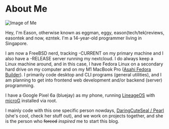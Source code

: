 # About Me

![Image of Me](/img/face.jpg)

Hey, I'm Eason, otherwise known as eggman, eggy, eason(tech/tek)reviews, easontek and now, ezntek. I'm a 14-year-old programmer living in Singapore. 

I am now a FreeBSD nerd, tracking -CURRENT on my primary machine and I also have a -RELEASE server running my nextcloud. I do always keep a Linux machine around, and in this case, I have Fedora Linux on a secondary hard drive on my computer and on my M1 MacBook Pro ([Asahi ](https://asahilinux.org) [Fedora Builder](https://github.com/leifliddy/asahi-fedora-builder)). I primarily code desktop and CLI programs (general utilities), and I am planning to get into frontend web development and/or backend (server) programming.

I have a Google Pixel 6a (bluejay) as my phone, running [LineageOS](https://lineageos.org) with [microG](https://microg.org) installed via root.

I mainly code with this one specific person nowdays, [DaringCuteSeal / Pearl](https://daringcuteseal.xyz) (she's cool, check her stuff out), and we work on projects together, and she is the person who ~~forced~~ *inspired* me to start this blog.